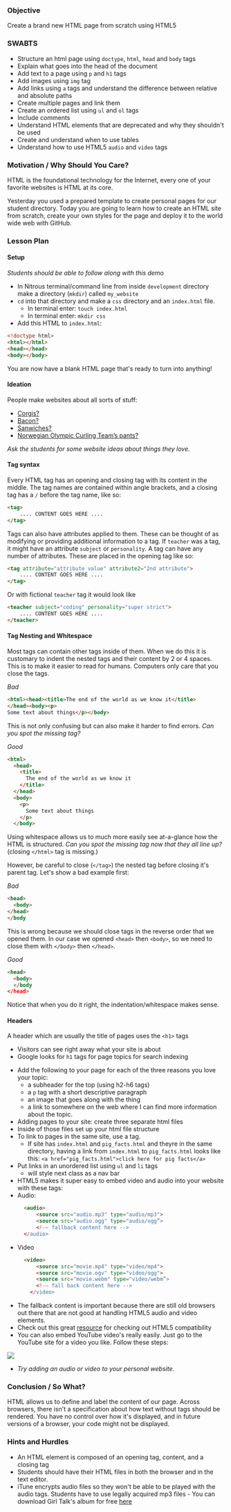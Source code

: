 ### Objective

Create a brand new HTML page from scratch using HTML5

### SWABTS

+ Structure an html page using `doctype`, `html`, `head` and `body` tags
+ Explain what goes into the head of the document
+ Add text to a page using `p` and `h1` tags
+ Add images using `img` tag
+ Add links using `a` tags and understand the difference between relative and absolute paths
+ Create multiple pages and link them
+ Create an ordered list using `ul` and `ol` tags
+ Include comments
+ Understand HTML elements that are deprecated and why they shouldn't be used
+ Create and understand when to use tables
+ Understand how to use HTML5 `audio` and `video` tags

### Motivation / Why Should You Care?

HTML is the foundational technology for the Internet, every one of your favorite websites is HTML at its core. 

Yesterday you used a prepared template to create personal pages for our student directory. Today you are going to learn how to create an HTML site from scratch, create your own styles for the page and deploy it to the world wide web with GitHub.

### Lesson Plan

#### Setup

*Students should be able to follow along with this demo*
+ In Nitrous terminal/command line from inside `development` directory make a directory (`mkdir`) called `my_website`
+ `cd` into that directory and make a `css` directory and an `index.html` file.
  * In terminal enter: `touch index.html`
  * In terminal enter: `mkdir css`
+ Add this HTML to `index.html`:

```HTML
<!doctype html> 
<html></html>
<head></head>
<body></body>
```

You are now have a blank HTML page that's ready to turn into anything!

#### Ideation

People make websites about all sorts of stuff:
+ [Corgis?](http://corgiaddict.com/) 
+ [Bacon?](http://www.royalbaconsociety.com/)
+ [Sanwiches?](http://fortheloveofsandwich.tumblr.com/) 
+ [Norwegian Olympic Curling Team’s pants?](https://www.facebook.com/NOCTP)

*Ask the students for some website ideas about things they love.*

#### Tag syntax
Every HTML tag has an opening and closing tag with its content in the middle. The tag names are contained within angle brackets, and a closing tag has a `/` before the tag name, like so:

```HTML
<tag>
    .... CONTENT GOES HERE ....
</tag>
```

Tags can also have attributes applied to them. These can be thought of as modifying or providing additional information to a tag. If `teacher` was a tag, it might have an attribute `subject` or `personality`.  A tag can have any number of attributes. These are placed in the opening tag like so:

```HTML
<tag attribute="attribute value" attribute2="2nd attribute">
    .... CONTENT GOES HERE ....
</tag>
```
Or with fictional `teacher` tag it would look like

```HTML
<teacher subject="coding" personality="super strict">
    .... CONTENT GOES HERE ....
</teacher>
```

#### Tag Nesting and Whitespace

Most tags can contain other tags inside of them. When we do this it is customary to indent the nested tags and their content by 2 or 4 spaces. This is to make it easier to read for humans. Computers only care that you close the tags.

*Bad*

```HTML
<html><head><title>The end of the world as we know it</title>
</head><body><p>
Some text about things</p></body>
```
This is not only confusing but can also make it harder to find errors. *Can you spot the missing tag?*

*Good*
```HTML
<html>
  <head>
    <title>
      The end of the world as we know it
    </title>
  </head>
  <body>
    <p>
      Some text about things
    </p>
  </body>
```
Using whitespace allows us to much more easily see at-a-glance how the HTML is structured.  *Can you spot the missing tag now that they all line up?* (closing `</html>` tag is missing.)

However, be careful to close (`</tag>`) the nested tag before closing it's parent tag. Let's show a bad example first:

*Bad*
```HTML
<head>
  <body>
</head>
</body
```

This is wrong because we should close tags in the reverse order that we opened them. In our case we opened `<head>` then `<body>`, so we need to close them with `</body>` then `</head>`.

*Good*
```HTML
<head>
  <body>
  </body
</head>
```
Notice that when you do it right, the indentation/whitespace makes sense.

#### Headers

A header which are usually the title of pages uses the `<h1>` tags
 * Visitors can see right away what your site is about 
 * Google looks for `h1` tags for page topics for search indexing
+ Add the following to your page for each of the three reasons you love your topic:
  * a subheader for the top (using h2-h6 tags)
  * a `p` tag with a short descriptive paragraph
  * an image that goes along with the thing 
  * a link to somewhere on the web where I can find more information about the topic. 
+ Adding pages to your site: create three separate html files 
+ Inside of those files set up your html file structure
+ To link to pages in the same site, use a tag.
  * If site has `index.html` and `pig_facts.html` and theyre in the same directory, having a link from `index.html` to `pig_facts.html` looks like this: `<a href="pig_facts.html">click here for pig facts</a>`
+ Put links in an unordered list using `ul` and `li` tags
  * will style next class as a nav bar
+ HTML5 makes it super easy to embed video and audio into your website with these tags:
+ Audio:
  ```html
    <audio>
        <source src="audio.mp3" type="audio/mp3">
        <source src="audio.ogg" type="audio/ogg”> 
        <!-– fallback content here -->
    </audio>
  ```
+ Video
  ```html
    <video>
        <source src="movie.mp4" type="video/mp4">
        <source src="movie.ogv" type="video/ogg">
        <source src="movie.webm" type="video/webm”>
        <!-– fall back content here -->
      </video>
  ```
+ The fallback content is important because there are still old browsers out there that are not good at handling HTML5 audio and video elements.
+ Check out this great [resource](http://caniuse.com/) for checking out HTML5 compatibility
+ You can also embed YouTube video's really easily. Just go to the YouTube site for a video you like. Follow these steps:

<img src="https://s3.amazonaws.com/after-school-assets/YouTube-embed.png">

+ *Try adding an audio or video to your personal website.*


### Conclusion / So What?
HTML allows us to define and label the content of our page. Across browsers, there isn't a specification about how text without tags should be rendered. You have no control over how it's displayed, and in future versions of a browser, your code might not be displayed.

### Hints and Hurdles
+ An HTML element is composed of an opening tag, content, and a closing tag
+ Students should have their HTML files in both the browser and in the text editor. 
+ iTune encrypts audio files so they won't be able to be played with the audio tags. Students have to use legally acquired mp3 files - You can download Girl Talk's album for free [here](http://illegalart.net/girltalk/shop/)
